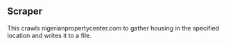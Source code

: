 ## Scraper

This crawls nigerianpropertycenter.com to gather housing in the specified location and writes it to a file.
